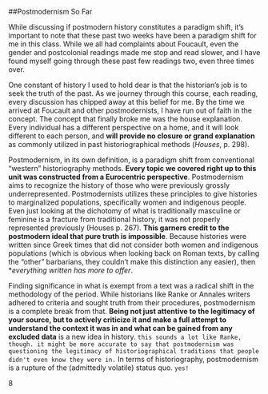 ##Postmodernism So Far

While discussing if postmodern history constitutes a paradigm shift, it’s important to note that these past two weeks have been a paradigm shift for me in this class. While we all had complaints about Foucault, even the gender and postcolonial readings made me stop and read slower, and I have found myself going through these past few readings two, even three times over. 

One constant of history I used to hold dear is that the historian’s job is to seek the truth of the past. As we journey through this course, each reading, every discussion has chipped away at this belief for me. By the time we arrived at Foucault and other postmodernists, I have run out of faith in the concept. The concept that finally broke me was the house explanation. Every individual has a different perspective on a home, and it will look different to each person, and **will provide no closure or grand explanation** as commonly utilized in past historiographical methods (*Houses*, p. 298). 

Postmodernism, in its own definition, is a paradigm shift from conventional “western” historiography methods. **Every topic we covered right up to this unit was constructed from a Eurocentric perspective**. Postmodernism aims to recognize the history of those who were previously grossly underrepresented. Postmodernists utilizes these principles to give histories to marginalized populations, specifically women and indigenous people. Even just looking at the dichotomy of what is traditionally masculine or feminine is a fracture from traditional history, it was not properly represented previously (Houses p. 267). **This garners credit to the postmodern ideal that pure truth is impossible**. Because histories were written since Greek times that did not consider both women and indigenous populations (which is obvious when looking back on Roman texts, by calling the “other” barbarians, they couldn’t make this distinction any easier), then **everything written has more to offer*. 

Finding significance in what is exempt from a text was a radical shift in the methodology of the period. While historians like Ranke or Annales writers adhered to criteria and sought truth from their procedures, postmodernism is a complete break from that. **Being not just attentive to the legitimacy of your source, but to actively criticize it and make a full attempt to understand the context it was in and what can be gained from any excluded data** is a new idea in history. `this sounds a lot like Ranke, though. it might be more accurate to say that postmodernism was questioning the legitimacy of historiographical traditions that people didn't even know they were in.` In terms of historiography, postmodernism is a rupture of the (admittedly volatile) status quo. `yes!`

8
